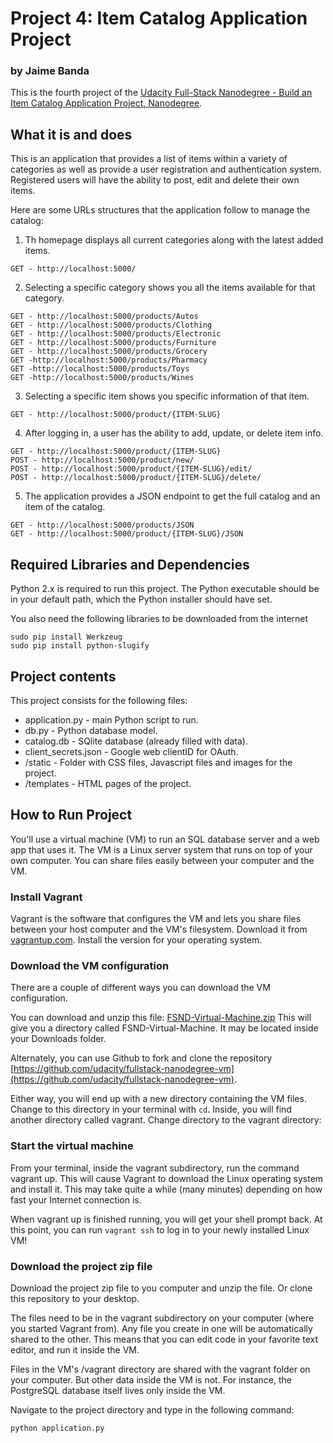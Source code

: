 # Project 4: Item Catalog Application Project
### by Jaime Banda

This is the fourth project of the [Udacity Full-Stack Nanodegree - Build an Item Catalog Application Project,
Nanodegree](https://classroom.udacity.com/nanodegrees/nd004/parts/8d3e23e1-9ab6-47eb-b4f3-d5dc7ef27bf0/modules/348776022975462/lessons/3487760229239847/concepts/36269487530923).

## What it is and does

This is an application that provides a list of items within a variety of categories as well as provide a user registration and authentication system. Registered users will have the ability to post, edit and delete their own items.

Here are some URLs structures that the application follow to manage the catalog:

1. Th homepage displays all current categories along with the latest added items.

```
GET - http://localhost:5000/
```

2. Selecting a specific category shows you all the items available for that category.

```
GET - http://localhost:5000/products/Autos
GET - http://localhost:5000/products/Clothing
GET - http://localhost:5000/products/Electronic
GET - http://localhost:5000/products/Furniture
GET - http://localhost:5000/products/Grocery
GET -http://localhost:5000/products/Pharmacy
GET -http://localhost:5000/products/Toys
GET -http://localhost:5000/products/Wines
```

3. Selecting a specific item shows you specific information of that item.

```
GET - http://localhost:5000/product/{ITEM-SLUG}
```

4. After logging in, a user has the ability to add, update, or delete item info.

```
GET - http://localhost:5000/product/{ITEM-SLUG}
POST - http://localhost:5000/product/new/
POST - http://localhost:5000/product/{ITEM-SLUG}/edit/
POST - http://localhost:5000/product/{ITEM-SLUG}/delete/
```

5. The application provides a JSON endpoint to get the full catalog and an item of the catalog.

```
GET - http://localhost:5000/products/JSON
GET - http://localhost:5000/product/{ITEM-SLUG}/JSON
```

## Required Libraries and Dependencies

Python 2.x is required to run this project. The Python executable should be in
your default path, which the Python installer should have set.

You also need the following libraries to be downloaded from the internet

```
sudo pip install Werkzeug
sudo pip install python-slugify
```

## Project contents

This project consists for the following files:

* application.py - main Python script to run.
* db.py - Python database model.
* catalog.db - SQlite database (already filled with data).
* client_secrets.json - Google web clientID for OAuth.
* /static - Folder with CSS files, Javascript files and images for the project.
* /templates - HTML pages of the project.

## How to Run Project

You'll use a virtual machine (VM) to run an SQL database server and a web app that uses it. The VM is a Linux server system that runs on top of your own computer. You can share files easily between your computer and the VM.

### Install Vagrant
Vagrant is the software that configures the VM and lets you share files between your host computer and the VM's filesystem. Download it from [vagrantup.com](https://www.vagrantup.com/downloads.html). Install the version for your operating system.

### Download the VM configuration

There are a couple of different ways you can download the VM configuration. 

You can download and unzip this file: [FSND-Virtual-Machine.zip](https://d17h27t6h515a5.cloudfront.net/topher/2017/August/59822701_fsnd-virtual-machine/fsnd-virtual-machine.zip) This will give you a directory called FSND-Virtual-Machine. It may be located inside your Downloads folder.

Alternately, you can use Github to fork and clone the repository [https://github.com/udacity/fullstack-nanodegree-vm](https://github.com/udacity/fullstack-nanodegree-vm).

Either way, you will end up with a new directory containing the VM files. Change to this directory in your terminal with ```cd```. Inside, you will find another directory called vagrant. Change directory to the vagrant directory:

### Start the virtual machine

From your terminal, inside the vagrant subdirectory, run the command vagrant up. This will cause Vagrant to download the Linux operating system and install it. This may take quite a while (many minutes) depending on how fast your Internet connection is.

When vagrant up is finished running, you will get your shell prompt back. At this point, you can run ```vagrant ssh``` to log in to your newly installed Linux VM!

### Download the project zip file

Download the project zip file to you computer and unzip the file. Or clone this
repository to your desktop.

The files need to be in the vagrant subdirectory on your computer (where you started Vagrant from). Any file you create in one will be automatically shared to the other. This means that you can edit code in your favorite text editor, and run it inside the VM.

Files in the VM's /vagrant directory are shared with the vagrant folder on your computer. But other data inside the VM is not. For instance, the PostgreSQL database itself lives only inside the VM.


Navigate to the project directory and type in the following command:

```bash
python application.py
```

